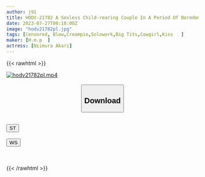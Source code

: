 ```yaml
---
author: j91
title: HODV-21782 A Sexless Child-rearing Couple In A Period Of Boredom. But I Want To Fuck My Wife! I Want To Have Vaginal Cum Shot Sex As Much As I Want Without Rubber! After All, My Wife Likes No. 1. Niimura Akari
date: 2023-07-27T00:10:00Z
image: "hodv21782pl.jpg"
tags: [Censored, Blow,Creampie,Solowork,Big Tits,Cowgirl,Kiss	]
maker: [H.m.p  ]
actress: [Niimura Akari]
---
```



{{< rawhtml >}}

<div class="video" data-videoid="WpGyZ7gBo0ibbZ8">
    <a href="javascript:;">
        <img src="https://my.j91.asia/posts/hodv21782pl/hodv21782pl.jpg" width="WIDTH" height="HEIGHT" alt="hodv21782pl.mp4" loading="lazy">
    </a>
</div>

<script type="text/javascript" src="https://j91.asia/asset/on-demand-st.js"></script>

<br>
  <link rel="stylesheet" href="https://j91.asia/asset/bs5.css">
  
  <center>
  <button class="btn btn-primary" type="button" data-bs-toggle="collapse" data-bs-target=".multi-collapse" aria-expanded="false" aria-controls="multiCollapseExample1 multiCollapseExample2"><h2>Download</h2></button></center>
</p>
<div class="row">
  <div class="col">
    <div class="collapse multi-collapse" id="multiCollapseExample1">
      <div class="card card-body">
	      	      <br>
<div class="buttons">  
<a href="https://streamtape.to/v/WpGyZ7gBo0ibbZ8"><button class="btn-hover color-3"><i class="fa fa-download"></i> ST</button></a></div>
    </div>
  </div>
</div>
  <div class="col">
    <div class="collapse multi-collapse" id="multiCollapseExample2">
      <div class="card card-body">
	      <br>
<div class="buttons">
    <a href="https://wolfstream.tv/fo56intrswks.html"><button class="btn-hover color-9"><i class="fa fa-download"></i> WS</button></a></div>
<br><br>
      </div>
    </div>
  </div>
</div>

{{< /rawhtml >}}